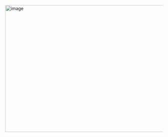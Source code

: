 <img width="1012" height="406" alt="image" src="https://github.com/user-attachments/assets/0b07f21e-c36d-483b-ac99-377f21247fcf" />



